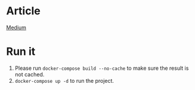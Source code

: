 # Article
[Medium](https://raaaaaaaay86.medium.com/let-go-cronjob-works-like-java-quartz-cluster-when-horizontally-scaled-f349beb42f01)
# Run it
1. Please run ```docker-compose build --no-cache``` to make sure the result is not cached.
2. ```docker-compose up -d``` to run the project.
